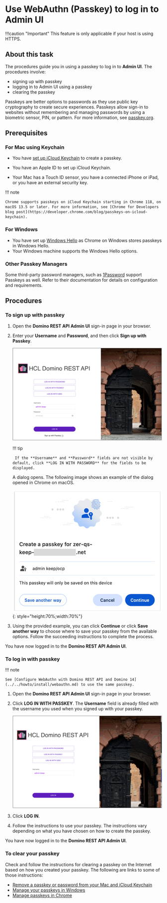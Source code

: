 # Use WebAuthn (Passkey) to log in to Admin UI

!!!caution "Important"
    This feature is only applicable if your host is using HTTPS.

## About this task

The procedures guide you in using a passkey to log in to **Admin UI**. The procedures involve:

- signing up with passkey
- logging in to Admin UI using a passkey
- clearing the passkey

Passkeys are better options to passwords as they use public key cryptography to create secure experiences. Passkeys allow sign-in to websites without remembering and managing passwords by using a biometric sensor, PIN, or pattern. For more information, see [passkey.org](https://passkey.org/).

## Prerequisites

### For Mac using Keychain

- You have [set up iCloud Keychain](https://support.apple.com/en-ph/guide/mac-help/mh43699/13.0/mac/13.0) to create a passkey.

- You have an Apple ID to set up iCloud Keychain.
- Your Mac has a Touch ID sensor, you have a connected iPhone or iPad, or you have an external security key.

!!! note

    Chrome supports passkeys on iCloud Keychain starting in Chrome 118, on macOS 13.5 or later. For more information, see [Chrome for Developers blog post](https://developer.chrome.com/blog/passkeys-on-icloud-keychain).

### For Windows

- You have set up [Windows Hello](https://support.microsoft.com/en-us/windows/learn-about-windows-hello-and-set-it-up-dae28983-8242-bb2a-d3d1-87c9d265a5f0) as Chrome on Windows stores passkeys in Windows Hello.
- Your Windows machine supports the Windows Hello options.  

### Other Passkey Managers

Some third-party password managers, such as [1Password](https://1password.com/product/passkeys) support Passkeys as well. Refer to their documentation for details on configuration and requirements.

## Procedures

### To sign up with passkey

1. Open the **Domino REST API Admin UI** sign-in page in your browser.
2. Enter your **Username** and **Password**, and then click **Sign up with Passkey**.

    ![Sign up with passkey](../../assets/images/signuppasskey.png)

    !!! tip

        If the **Username** and **Password** fields are not visible by default, click **LOG IN WITH PASSWORD** for the fields to be displayed. 

    A dialog opens. The following image shows an example of the dialog opened in Chrome on macOS.

    ![Create a passkey dialog](../../assets/images/passkeydialog.png){: style="height:70%;width:70%"}

3. Using the provided example, you can click **Continue** or click **Save another way** to choose where to save your passkey from the available options. Follow the succeeding instructions to complete the process.

You have now logged in to the **Domino REST API Admin UI**.

### To log in with passkey

!!! note

    See [Configure WebAuthn with Domino REST API and Domino 14](../../howto/install/webauthn.md) to use the same passkey.

1. Open the **Domino REST API Admin UI** sign-in page in your browser.
2. Click **LOG IN WITH PASSKEY**. The **Username** field is already filled with the username you used when you signed up with your passkey.  

    ![Log in with passkey](../../assets/images/loginpasskey.png)

3. Click **LOG IN**.
4. Follow the instructions to use your passkey. The instructions vary depending on what you have chosen on how to create the passkey.

You have now logged in to the **Domino REST API Admin UI**.

### To clear your passkey

Check and follow the instructions for clearing a passkey on the Internet based on how you created your passkey. The following are links to some of those instructions:

- [Remove a passkey or password from your Mac and iCloud Keychain](https://support.apple.com/en-ph/guide/mac-help/mchl77e2cb66/14.0/mac/14.0)
- [Manage your passkeys in Windows](https://support.microsoft.com/en-us/windows/manage-your-passkeys-in-windows-6a70599a-25e1-4461-86be-d67d1023c69f)
- [Manage passkeys in Chrome](https://support.google.com/chrome/answer/13168025?hl=en&co=GENIE.Platform%3DDesktop#zippy=%2Cmanage-passkeys-in-macos%2Cmanage-passkeys-in-windows)
